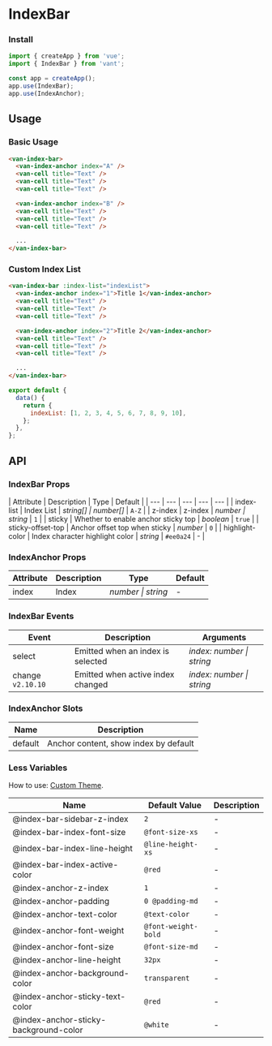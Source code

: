 # IndexBar

### Install

```js
import { createApp } from 'vue';
import { IndexBar } from 'vant';

const app = createApp();
app.use(IndexBar);
app.use(IndexAnchor);
```

## Usage

### Basic Usage

```html
<van-index-bar>
  <van-index-anchor index="A" />
  <van-cell title="Text" />
  <van-cell title="Text" />
  <van-cell title="Text" />

  <van-index-anchor index="B" />
  <van-cell title="Text" />
  <van-cell title="Text" />
  <van-cell title="Text" />

  ...
</van-index-bar>
```

### Custom Index List

```html
<van-index-bar :index-list="indexList">
  <van-index-anchor index="1">Title 1</van-index-anchor>
  <van-cell title="Text" />
  <van-cell title="Text" />
  <van-cell title="Text" />

  <van-index-anchor index="2">Title 2</van-index-anchor>
  <van-cell title="Text" />
  <van-cell title="Text" />
  <van-cell title="Text" />

  ...
</van-index-bar>
```

```js
export default {
  data() {
    return {
      indexList: [1, 2, 3, 4, 5, 6, 7, 8, 9, 10],
    };
  },
};
```

## API

### IndexBar Props

| Attribute | Description | Type | Default |
| --- | --- | --- | --- | --- |
| index-list | Index List | _string[] \| number[]_ | `A-Z` |
| z-index | z-index | _number \| string_ | `1` |
| sticky | Whether to enable anchor sticky top | _boolean_ | `true` |
| sticky-offset-top | Anchor offset top when sticky | _number_ | `0` |
| highlight-color | Index character highlight color | _string_ | `#ee0a24` | - |

### IndexAnchor Props

| Attribute | Description | Type               | Default |
| --------- | ----------- | ------------------ | ------- |
| index     | Index       | _number \| string_ | -       |

### IndexBar Events

| Event | Description | Arguments |
| --- | --- | --- |
| select | Emitted when an index is selected | _index: number \| string_ |
| change `v2.10.10` | Emitted when active index changed | _index: number \| string_ |

### IndexAnchor Slots

| Name    | Description                           |
| ------- | ------------------------------------- |
| default | Anchor content, show index by default |

### Less Variables

How to use: [Custom Theme](#/en-US/theme).

| Name                                  | Default Value       | Description |
| ------------------------------------- | ------------------- | ----------- |
| @index-bar-sidebar-z-index            | `2`                 | -           |
| @index-bar-index-font-size            | `@font-size-xs`     | -           |
| @index-bar-index-line-height          | `@line-height-xs`   | -           |
| @index-bar-index-active-color         | `@red`              | -           |
| @index-anchor-z-index                 | `1`                 | -           |
| @index-anchor-padding                 | `0 @padding-md`     | -           |
| @index-anchor-text-color              | `@text-color`       | -           |
| @index-anchor-font-weight             | `@font-weight-bold` | -           |
| @index-anchor-font-size               | `@font-size-md`     | -           |
| @index-anchor-line-height             | `32px`              | -           |
| @index-anchor-background-color        | `transparent`       | -           |
| @index-anchor-sticky-text-color       | `@red`              | -           |
| @index-anchor-sticky-background-color | `@white`            | -           |
